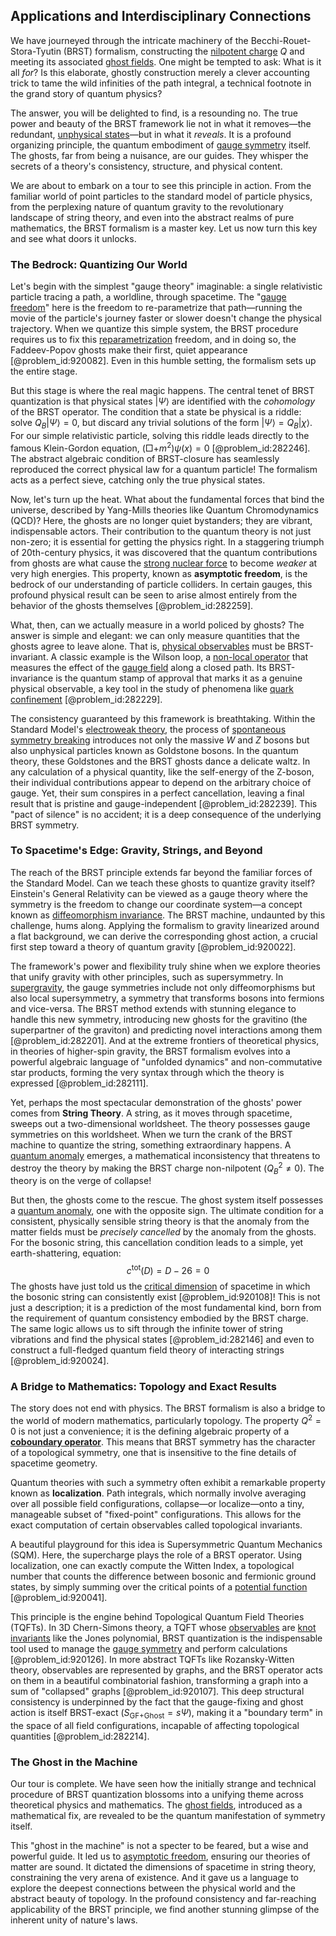 ## Applications and Interdisciplinary Connections

We have journeyed through the intricate machinery of the Becchi-Rouet-Stora-Tyutin (BRST) formalism, constructing the [nilpotent charge](@article_id:158429) $Q$ and meeting its associated [ghost fields](@article_id:155261). One might be tempted to ask: What is it all *for*? Is this elaborate, ghostly construction merely a clever accounting trick to tame the wild infinities of the path integral, a technical footnote in the grand story of quantum physics?

The answer, you will be delighted to find, is a resounding no. The true power and beauty of the BRST framework lie not in what it removes—the redundant, [unphysical states](@article_id:153076)—but in what it *reveals*. It is a profound organizing principle, the quantum embodiment of [gauge symmetry](@article_id:135944) itself. The ghosts, far from being a nuisance, are our guides. They whisper the secrets of a theory's consistency, structure, and physical content.

We are about to embark on a tour to see this principle in action. From the familiar world of point particles to the standard model of particle physics, from the perplexing nature of quantum gravity to the revolutionary landscape of string theory, and even into the abstract realms of pure mathematics, the BRST formalism is a master key. Let us now turn this key and see what doors it unlocks.

### The Bedrock: Quantizing Our World

Let's begin with the simplest "gauge theory" imaginable: a single relativistic particle tracing a path, a worldline, through spacetime. The "[gauge freedom](@article_id:159997)" here is the freedom to re-parametrize that path—running the movie of the particle's journey faster or slower doesn't change the physical trajectory. When we quantize this simple system, the BRST procedure requires us to fix this [reparametrization](@article_id:175910) freedom, and in doing so, the Faddeev-Popov ghosts make their first, quiet appearance [@problem_id:920082]. Even in this humble setting, the formalism sets up the entire stage.

But this stage is where the real magic happens. The central tenet of BRST quantization is that physical states $|\Psi\rangle$ are identified with the *cohomology* of the BRST operator. The condition that a state be physical is a riddle: solve $Q_B |\Psi\rangle = 0$, but discard any trivial solutions of the form $|\Psi\rangle = Q_B |\chi\rangle$. For our simple relativistic particle, solving this riddle leads directly to the famous Klein-Gordon equation, $(\Box + m^2)\psi(x)=0$ [@problem_id:282246]. The abstract algebraic condition of BRST-closure has seamlessly reproduced the correct physical law for a quantum particle! The formalism acts as a perfect sieve, catching only the true physical states.

Now, let's turn up the heat. What about the fundamental forces that bind the universe, described by Yang-Mills theories like Quantum Chromodynamics (QCD)? Here, the ghosts are no longer quiet bystanders; they are vibrant, indispensable actors. Their contribution to the quantum theory is not just non-zero; it is essential for getting the physics right. In a staggering triumph of 20th-century physics, it was discovered that the quantum contributions from ghosts are what cause the [strong nuclear force](@article_id:158704) to become *weaker* at very high energies. This property, known as **asymptotic freedom**, is the bedrock of our understanding of particle colliders. In certain gauges, this profound physical result can be seen to arise almost entirely from the behavior of the ghosts themselves [@problem_id:282259].

What, then, can we actually measure in a world policed by ghosts? The answer is simple and elegant: we can only measure quantities that the ghosts agree to leave alone. That is, [physical observables](@article_id:154198) must be BRST-invariant. A classic example is the Wilson loop, a [non-local operator](@article_id:194819) that measures the effect of the [gauge field](@article_id:192560) along a closed path. Its BRST-invariance is the quantum stamp of approval that marks it as a genuine physical observable, a key tool in the study of phenomena like [quark confinement](@article_id:143263) [@problem_id:282229].

The consistency guaranteed by this framework is breathtaking. Within the Standard Model's [electroweak theory](@article_id:137416), the process of [spontaneous symmetry breaking](@article_id:140470) introduces not only the massive $W$ and $Z$ bosons but also unphysical particles known as Goldstone bosons. In the quantum theory, these Goldstones and the BRST ghosts dance a delicate waltz. In any calculation of a physical quantity, like the self-energy of the Z-boson, their individual contributions appear to depend on the arbitrary choice of gauge. Yet, their sum conspires in a perfect cancellation, leaving a final result that is pristine and gauge-independent [@problem_id:282239]. This "pact of silence" is no accident; it is a deep consequence of the underlying BRST symmetry.

### To Spacetime's Edge: Gravity, Strings, and Beyond

The reach of the BRST principle extends far beyond the familiar forces of the Standard Model. Can we teach these ghosts to quantize gravity itself? Einstein's General Relativity can be viewed as a gauge theory where the symmetry is the freedom to change our coordinate system—a concept known as [diffeomorphism invariance](@article_id:180421). The BRST machine, undaunted by this challenge, hums along. Applying the formalism to gravity linearized around a flat background, we can derive the corresponding ghost action, a crucial first step toward a theory of quantum gravity [@problem_id:920022].

The framework's power and flexibility truly shine when we explore theories that unify gravity with other principles, such as supersymmetry. In [supergravity](@article_id:148195), the gauge symmetries include not only diffeomorphisms but also local supersymmetry, a symmetry that transforms bosons into fermions and vice-versa. The BRST method extends with stunning elegance to handle this new symmetry, introducing new ghosts for the gravitino (the superpartner of the graviton) and predicting novel interactions among them [@problem_id:282201]. And at the extreme frontiers of theoretical physics, in theories of higher-spin gravity, the BRST formalism evolves into a powerful algebraic language of "unfolded dynamics" and non-commutative star products, forming the very syntax through which the theory is expressed [@problem_id:282111].

Yet, perhaps the most spectacular demonstration of the ghosts' power comes from **String Theory**. A string, as it moves through spacetime, sweeps out a two-dimensional worldsheet. The theory possesses gauge symmetries on this worldsheet. When we turn the crank of the BRST machine to quantize the string, something extraordinary happens. A [quantum anomaly](@article_id:146086) emerges, a mathematical inconsistency that threatens to destroy the theory by making the BRST charge non-nilpotent ($Q_B^2 \neq 0$). The theory is on the verge of collapse!

But then, the ghosts come to the rescue. The ghost system itself possesses a [quantum anomaly](@article_id:146086), one with the opposite sign. The ultimate condition for a consistent, physically sensible string theory is that the anomaly from the matter fields must be *precisely cancelled* by the anomaly from the ghosts. For the bosonic string, this cancellation condition leads to a simple, yet earth-shattering, equation:
$$
c^{\text{tot}}(D) = D - 26 = 0
$$
The ghosts have just told us the [critical dimension](@article_id:148416) of spacetime in which the bosonic string can consistently exist [@problem_id:920108]! This is not just a description; it is a prediction of the most fundamental kind, born from the requirement of quantum consistency embodied by the BRST charge. The same logic allows us to sift through the infinite tower of string vibrations and find the physical states [@problem_id:282146] and even to construct a full-fledged quantum field theory of interacting strings [@problem_id:920024].

### A Bridge to Mathematics: Topology and Exact Results

The story does not end with physics. The BRST formalism is also a bridge to the world of modern mathematics, particularly topology. The property $Q^2 = 0$ is not just a convenience; it is the defining algebraic property of a **[coboundary operator](@article_id:161674)**. This means that BRST symmetry has the character of a topological symmetry, one that is insensitive to the fine details of spacetime geometry.

Quantum theories with such a symmetry often exhibit a remarkable property known as **localization**. Path integrals, which normally involve averaging over all possible field configurations, collapse—or localize—onto a tiny, manageable subset of "fixed-point" configurations. This allows for the exact computation of certain observables called topological invariants.

A beautiful playground for this idea is Supersymmetric Quantum Mechanics (SQM). Here, the supercharge plays the role of a BRST operator. Using localization, one can exactly compute the Witten Index, a topological number that counts the difference between bosonic and fermionic ground states, by simply summing over the critical points of a [potential function](@article_id:268168) [@problem_id:920041].

This principle is the engine behind Topological Quantum Field Theories (TQFTs). In 3D Chern-Simons theory, a TQFT whose [observables](@article_id:266639) are [knot invariants](@article_id:157221) like the Jones polynomial, BRST quantization is the indispensable tool used to manage the [gauge symmetry](@article_id:135944) and perform calculations [@problem_id:920126]. In more abstract TQFTs like Rozansky-Witten theory, observables are represented by graphs, and the BRST operator acts on them in a beautiful combinatorial fashion, transforming a graph into a sum of "collapsed" graphs [@problem_id:920107]. This deep structural consistency is underpinned by the fact that the gauge-fixing and ghost action is itself BRST-exact ($S_{\text{GF+Ghost}} = s\Psi$), making it a "boundary term" in the space of all field configurations, incapable of affecting topological quantities [@problem_id:282214].

### The Ghost in the Machine

Our tour is complete. We have seen how the initially strange and technical procedure of BRST quantization blossoms into a unifying theme across theoretical physics and mathematics. The [ghost fields](@article_id:155261), introduced as a mathematical fix, are revealed to be the quantum manifestation of symmetry itself.

This "ghost in the machine" is not a specter to be feared, but a wise and powerful guide. It led us to [asymptotic freedom](@article_id:142618), ensuring our theories of matter are sound. It dictated the dimensions of spacetime in string theory, constraining the very arena of existence. And it gave us a language to explore the deepest connections between the physical world and the abstract beauty of topology. In the profound consistency and far-reaching applicability of the BRST principle, we find another stunning glimpse of the inherent unity of nature's laws.